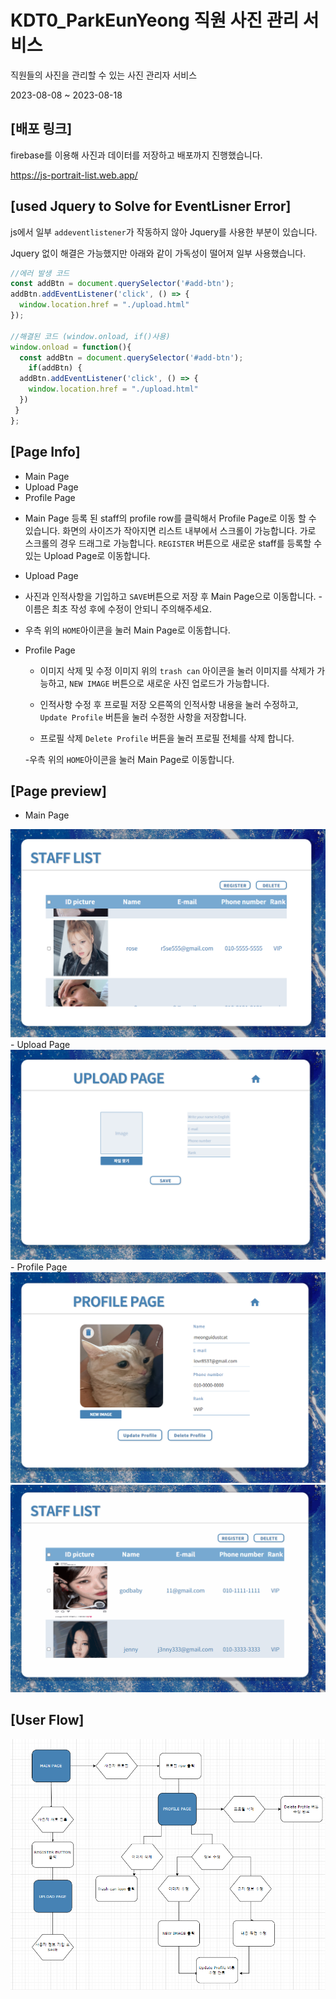 
# KDT0_ParkEunYeong 직원 사진 관리 서비스

직원들의 사진을 관리할 수 있는 사진 관리자 서비스

2023-08-08 ~ 2023-08-18


## [배포 링크]

firebase를 이용해 사진과 데이터를 저장하고 배포까지 진행했습니다.

https://js-portrait-list.web.app/

## [used Jquery to Solve for EventLisner Error]

js에서 일부 `addeventlistener`가 작동하지 않아 Jquery를 사용한 부분이 있습니다.

Jquery 없이 해결은 가능했지만 아래와 같이 가독성이 떨어져 일부 사용했습니다.
```js
//에러 발생 코드
const addBtn = document.querySelector('#add-btn');
addBtn.addEventListener('click', () => {
  window.location.href = "./upload.html"
});

//해결된 코드 (window.onload, if()사용)
window.onload = function(){
  const addBtn = document.querySelector('#add-btn');
    if(addBtn) {
  addBtn.addEventListener('click', () => {
    window.location.href = "./upload.html"
  })
 }
};
```

## [Page Info]
- Main Page
- Upload Page
- Profile Page

* Main Page
  등록 된 staff의 profile row를 클릭해서 Profile Page로 이동 할 수 있습니다.
  화면의 사이즈가 작아지면 리스트 내부에서 스크롤이 가능합니다.
  가로 스크롤의 경우 드래그로 가능합니다.
  `REGISTER` 버튼으로 새로운 staff를 등록할 수 있는 Upload Page로 이동합니다.

* Upload Page
 - 사진과 인적사항을 기입하고 `SAVE`버튼으로 저장 후 Main Page으로  이동합니다.
  -이름은 최초 작성 후에 수정이 안되니 주의해주세요.

 - 우측 위의 `HOME`아이콘을 눌러 Main Page로 이동합니다.

* Profile Page
  - 이미지 삭제 및 수정
  이미지 위의 `trash can` 아이콘을 눌러 이미지를 삭제가 가능하고, `NEW IMAGE` 버튼으로 새로운 사진 업로드가 가능합니다.

  - 인적사항 수정 후 프로필 저장
  오른쪽의  인적사항 내용을 눌러 수정하고, `Update Profile` 버튼을 눌러 수정한 사항을 저장합니다.

  - 프로필 삭제
  `Delete Profile` 버튼을 눌러 프로필 전체를 삭제 합니다.


  -우측 위의 `HOME`아이콘을 눌러 Main Page로 이동합니다.


## [Page preview]

- Main Page
<img src="./public/assets/images/mainpage.PNG">
- Upload Page
<img src="./public/assets/images/uploadpage.PNG">
- Profile Page
<img src="./public/assets/images/profilepage.PNG">

<img src="./public/assets/images/staffpagegif000.gif">

## [User Flow]
<img src="./public/assets/images/userflow.PNG">